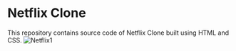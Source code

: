 # Netflix Clone
This repository contains source code of Netflix Clone built using HTML and CSS.
![Netflix1](https://github.com/Aditi6895/Netflix-Clone/assets/121629743/44ca796a-2a4e-49fa-b410-374a50b0a08d)
